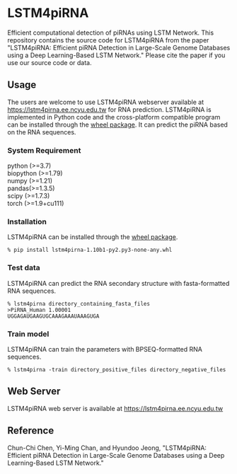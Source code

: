 # LSTM4piRNA
Efficient computational detection of piRNAs using LSTM Network. This repository contains the source code for LSTM4piRNA from the paper "LSTM4piRNA: Efficient piRNA Detection in Large-Scale Genome Databases using a Deep Learning-Based LSTM Network." Please cite the paper if you use our source code or data.

## Usage
The users are welcome to use LSTM4piRNA webserver available at https://lstm4pirna.ee.ncyu.edu.tw for RNA prediction.
LSTM4piRNA is implemented in Python code and the cross-platform compatible program can be installed through the [wheel package](https://lstm4pirna.ee.ncyu.edu.tw).
It can predict the piRNA based on the RNA sequences.

### System Requirement
 python (>=3.7)  
 biopython (>=1.79)  
 numpy (>=1.21)  
 pandas(>=1.3.5)  
 scipy (>=1.7.3)  
 torch (>=1.9+cu111) 

### Installation
LSTM4piRNA can be installed through the [wheel package](https://lstm4pirna.ee.ncyu.edu.tw).
```
% pip install lstm4pirna-1.10b1-py2.py3-none-any.whl
```

### Test data
LSTM4piRNA can predict the RNA secondary structure with fasta-formatted RNA sequences.
```
% lstm4pirna directory_containing_fasta_files
>PiRNA_Human 1.00001
UGGAGAUGAAGUGCAAAGAAAUAAAGUGA

```


### Train model
LSTM4piRNA can train the parameters with BPSEQ-formatted RNA sequences.
```
% lstm4pirna -train directory_positive_files directory_negative_files
```

## Web Server
LSTM4piRNA web server is available at https://lstm4pirna.ee.ncyu.edu.tw

## Reference
Chun-Chi Chen, Yi-Ming Chan, and Hyundoo Jeong, "LSTM4piRNA: Efficient piRNA Detection in Large-Scale Genome Databases using a Deep Learning-Based LSTM Network."

